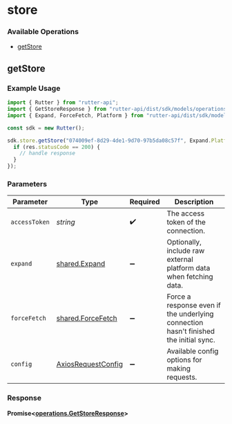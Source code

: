 # store

### Available Operations

* [getStore](#getstore)

## getStore

### Example Usage

```typescript
import { Rutter } from "rutter-api";
import { GetStoreResponse } from "rutter-api/dist/sdk/models/operations";
import { Expand, ForceFetch, Platform } from "rutter-api/dist/sdk/models/shared";

const sdk = new Rutter();

sdk.store.getStore("074009ef-8d29-4de1-9d70-97b5da08c57f", Expand.PlatformData, ForceFetch.False).then((res: GetStoreResponse) => {
  if (res.statusCode == 200) {
    // handle response
  }
});
```

### Parameters

| Parameter                                                                            | Type                                                                                 | Required                                                                             | Description                                                                          |
| ------------------------------------------------------------------------------------ | ------------------------------------------------------------------------------------ | ------------------------------------------------------------------------------------ | ------------------------------------------------------------------------------------ |
| `accessToken`                                                                        | *string*                                                                             | :heavy_check_mark:                                                                   | The access token of the connection.                                                  |
| `expand`                                                                             | [shared.Expand](../../models/shared/expand.md)                                       | :heavy_minus_sign:                                                                   | Optionally, include raw external platform data when fetching data.                   |
| `forceFetch`                                                                         | [shared.ForceFetch](../../models/shared/forcefetch.md)                               | :heavy_minus_sign:                                                                   | Force a response even if the underlying connection hasn't finished the initial sync. |
| `config`                                                                             | [AxiosRequestConfig](https://axios-http.com/docs/req_config)                         | :heavy_minus_sign:                                                                   | Available config options for making requests.                                        |


### Response

**Promise<[operations.GetStoreResponse](../../models/operations/getstoreresponse.md)>**

